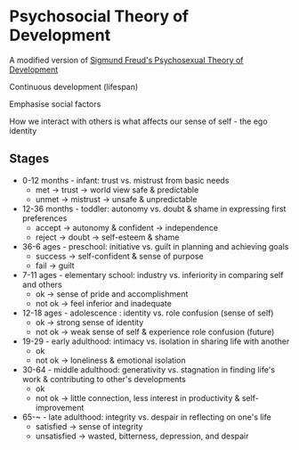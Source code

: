 # Psychosocial Theory of Development

A modified version of [Sigmund Freud's Psychosexual Theory of Development](../sigmund-freud/psychosexual-theory-of-development.md)

Continuous development (lifespan)

Emphasise social factors

How we interact with others is what affects our sense of self - the ego identity

## Stages

- 0-12 months - infant: trust vs. mistrust from basic needs
  - met -> trust -> world view safe & predictable
  - unmet -> mistrust -> unsafe & unpredictable
- 12-36 months - toddler: autonomy vs. doubt & shame in expressing first preferences
  - accept -> autonomy & confident -> independence
  - reject -> doubt -> self-esteem & shame
- 36-6 ages - preschool: initiative vs. guilt in planning and achieving goals
  - success -> self-confident & sense of purpose
  - fail -> guilt
- 7-11 ages - elementary school: industry vs. inferiority in comparing self and others
  - ok -> sense of pride and accomplishment
  - not ok -> feel inferior and inadequate
- 12-18 ages - adolescence : identity vs. role confusion (sense of self)
  - ok -> strong sense of identity
  - not ok -> weak sense of self & experience role confusion (future)
- 19-29 - early adulthood: intimacy vs. isolation in sharing life with another
  - ok
  - not ok -> loneliness & emotional isolation
- 30-64 - middle adulthood: generativity vs. stagnation in finding life's work & contributing to other's developments
  - ok
  - not ok -> little connection, less interest in productivity & self-improvement
- 65-~ - late adulthood: integrity vs. despair in reflecting on one's life
  - satisfied -> sense of integrity
  - unsatisfied -> wasted,  bitterness, depression, and despair